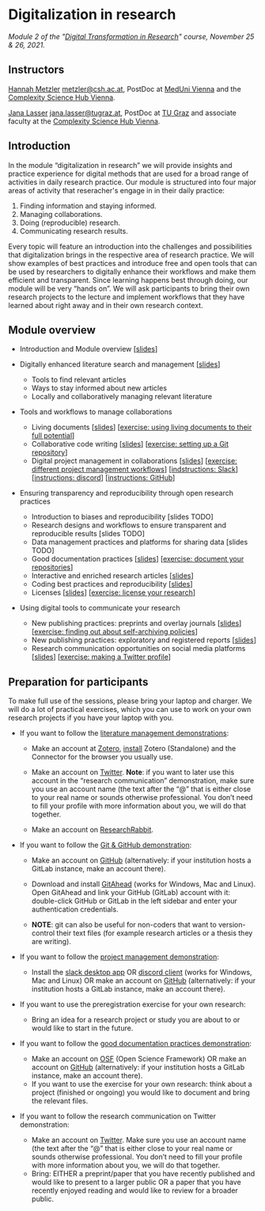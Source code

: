 # Digitalization in research
*Module 2 of the "[Digital Transformation in Research](https://www.youtube.com/watch?v=t_S4r1-Gl2U)" course, November 25 & 26, 2021.*



## Instructors
[Hannah Metzler](https://hannahmetzler.eu/) <metzler@csh.ac.at>, PostDoc at [MedUni Vienna](https://www.meduniwien.ac.at/web/) and the [Complexity Science Hub Vienna](https://www.csh.ac.at/).

[Jana Lasser](https://www.janalasser.at/) <jana.lasser@tugraz.at>, PostDoc at [TU Graz](https://www.tugraz.at/home/) and associate faculty at the [Complexity Science Hub Vienna](https://www.csh.ac.at/).

## Introduction
In the module “digitalization in research” we will provide insights and practice experience for digital methods that are used for a broad range of activities in daily research practice. Our module is structured into four major areas of activity that reseracher's engage in in their daily practice: 

1. Finding information and staying informed.
2. Managing collaborations.
3. Doing (reproducible) research.
4. Communicating research results.

Every topic will feature an introduction into the challenges and possibilities that digitalization brings in the respective area of research practice. We will show examples of best practices and introduce free and open tools that can be used by researchers to digitally enhance their workflows and make them efficient and transparent. Since learning happens best through doing, our module will be very “hands on”. We will ask participants to bring their own research projects to the lecture and implement workflows that they have learned about right away and in their own research context.

## Module overview
* Introduction and Module overview [[slides](https://janalasser.github.io/digitalisation-in-research-module-2/01_intro/index.html)]

* Digitally enhanced literature search and management [[slides](https://janalasser.github.io/digitalisation-in-research-module-2/02_literature/index.html#1)]
    * Tools to find relevant articles
    * Ways to stay informed about new articles
    * Locally and collaboratively managing relevant literature 
* Tools and workflows to manage collaborations
    * Living documents [[slides](https://janalasser.github.io/digitalisation-in-research-module-2/03_collaborations/03_01_living_documents/slides/index.html)] [[exercise: using living documents to their full potential](https://janalasser.github.io/digitalisation-in-research-module-2/03_collaborations/03_01_living_documents/slides/index.html#/8)]
    * Collaborative code writing [[slides](https://janalasser.github.io/digitalisation-in-research-module-2/03_collaborations/03_02_collaborative_code_writing/slides/index.html)] [[exercise: setting up a Git repository](https://janalasser.github.io/digitalisation-in-research-module-2/03_collaborations/03_02_collaborative_code_writing/slides/index.html#/7)]
    * Digital project management in collaborations [[slides](https://janalasser.github.io/digitalisation-in-research-module-2/03_collaborations/03_03_project_management/slides/index.html)] [[exercise: different project management workflows](https://janalasser.github.io/digitalisation-in-research-module-2/03_collaborations/03_03_project_management/slides/index.html#/2)] [[indstructions: Slack](https://github.com/JanaLasser/digitalisation-in-research-module-2/blob/main/03_collaborations/03_03_project_management/slack_trello_google_pm.md)] [[instructions: discord](https://github.com/JanaLasser/digitalisation-in-research-module-2/blob/main/03_collaborations/03_03_project_management/discord_asana_dropbox_pm.md)] [[instructions: GitHub](https://github.com/JanaLasser/digitalisation-in-research-module-2/blob/main/03_collaborations/03_03_project_management/github_pm.md)]
* Ensuring transparency and reproducibility through open research practices
    * Introduction to biases and reproducibility [slides TODO] 
    * Research designs and workflows to ensure transparent and reproducible results [slides TODO]
    * Data management practices and platforms for sharing data [slides TODO]
    * Good documentation practices [[slides](https://janalasser.github.io/digitalisation-in-research-module-2/04_transparency_and_reproducibility/04_04_documentation/slides/index.html)] [[exercise: document your repositories](https://janalasser.github.io/digitalisation-in-research-module-2/04_transparency_and_reproducibility/04_04_documentation/slides/index.html#/8)]
    * Interactive and enriched research articles [[slides](https://janalasser.github.io/digitalisation-in-research-module-2/04_transparency_and_reproducibility/04_05_coding_notebooks/slides/index.html)]
    * Coding best practices and reproducibility [[slides](https://janalasser.github.io/digitalisation-in-research-module-2/04_transparency_and_reproducibility/04_06_coding_best_practices/slides/index.html)]
    * Licenses [[slides](https://janalasser.github.io/digitalisation-in-research-module-2/04_transparency_and_reproducibility/04_07_licenses/slides/index.html)] [[exercise: license your research](https://janalasser.github.io/digitalisation-in-research-module-2/04_transparency_and_reproducibility/04_07_licenses/slides/index.html#/20)]

* Using digital tools to communicate your research
    * New publishing practices: preprints and overlay journals [[slides](https://janalasser.github.io/digitalisation-in-research-module-2/05_science_communication/05_01_preprints_and_overlay_journals/slides/index.html)] [[exercise: finding out about self-archiving policies](https://janalasser.github.io/digitalisation-in-research-module-2/05_science_communication/05_01_preprints_and_overlay_journals/slides/index.html#/14)]
    * New publishing practices: exploratory and registered reports [[slides](https://janalasser.github.io/digitalisation-in-research-module-2/05_science_communication/05_02_reg_reports/index.html)]
    * Research communication opportunities on social media platforms [[slides](https://janalasser.github.io/digitalisation-in-research-module-2/05_science_communication/05_03_scicomm_on_social_media/slides/index.html)] [[exercise: making a Twitter profile](https://janalasser.github.io/digitalisation-in-research-module-2/05_science_communication/05_03_scicomm_on_social_media/slides/index.html#/4)]

## Preparation for participants
To make full use of the sessions, please bring your laptop and charger. We will do a lot of practical exercises, which you can use to work on your own research projects if you have your laptop with you. 

* If you want to follow the [literature management demonstrations](https://janalasser.github.io/digitalisation-in-research-module-2/02_literature/index.html#1):
    * Make an account at [Zotero](https://www.zotero.org/), [install](https://www.zotero.org/download/) Zotero (Standalone) and the Connector for the browser you usually use.
    * Make an account on [Twitter](https://www.twitter.com). **Note**: if you want to later use this account in the “research communication” demonstration, make sure you use an account name (the text after the “@” that is either close to your real name or sounds otherwise professional. You don’t need to fill your profile with more information about you, we will do that together.

    * Make an account on [ResearchRabbit](https://www.researchrabbit.ai/).

* If you want to follow the [Git & GitHub demonstration](https://janalasser.github.io/digitalisation-in-research-module-2/03_collaborations/03_02_collaborative_code_writing/slides/index.html):
    * Make an account on [GitHub](https://github.com/) (alternatively: if your institution hosts a GitLab instance, make an account there).
    * Download and install [GitAhead](https://gitahead.github.io/gitahead.com/) (works for Windows, Mac and Linux). Open GitAhead and link your GitHub (GitLab) account with it: double-click GitHub or GitLab in the left sidebar and enter your authentication credentials.

    * **NOTE**: git can also be useful for non-coders that want to version-control their text files (for example research articles or a thesis they are writing).

* If you want to follow the [project management demonstration](https://janalasser.github.io/digitalisation-in-research-module-2/03_collaborations/03_03_project_management/slides/index.html):
    * Install the [slack desktop app](https://slack.com/downloads) OR [discord client](https://discord.com/download) (works for Windows, Mac and Linux) OR make an account on [GitHub](https://github.com/) (alternatively: if your institution hosts a GitLab instance, make an account there).

* If you want to use the preregistration exercise for your own research:
    * Bring an idea for a research project or study you are about to or would like to start in the future.

* If you want to follow the [good documentation practices demonstration](https://janalasser.github.io/digitalisation-in-research-module-2/04_transparency_and_reproducibility/04_04_documentation/slides/index.html): 
    * Make an account on [OSF](https://osf.io/) (Open Science Framework) OR make an account on [GitHub](https://github.com/) (alternatively: if your institution hosts a GitLab instance, make an account there).
    * If you want to use the exercise for your own research: think about a project (finished or ongoing) you would like to document and bring the relevant files.

* If you want to follow the research communication on Twitter demonstration:
    * Make an account on [Twitter](https://twitter.com/). Make sure you use an account name (the text after the “@” that is either close to your real name or sounds otherwise professional. You don’t need to fill your profile with more information about you, we will do that together.
    * Bring: EITHER a preprint/paper that you have recently published and would like to present to a larger public OR a paper that you have recently enjoyed reading and would like to review for a broader public.


